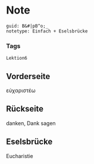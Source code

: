 # Note
```
guid: B&#|pB^o;_
notetype: Einfach + Eselsbrücke
```

### Tags
```
Lektion6
```

## Vorderseite
εὐχαριστέω

## Rückseite
danken, Dank sagen

## Eselsbrücke
Eucharistie
